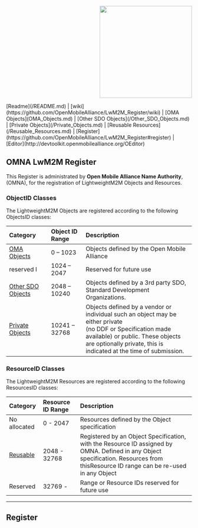 <p align="right">
	<img src="http://openmobilealliance.org/wp-content/uploads/2012/11/LOGO_OMA_Large.jpg" width="250">
</p>
[Readme](/README.md) | [wiki](https://github.com/OpenMobileAlliance/LwM2M_Register/wiki) | [OMA Objects](OMA_Objects.md) | [Other SDO Objects](/Other_SDO_Objects.md) | [Private Objects](/Private_Objects.md) | [Reusable Resources](/Reusable_Resources.md) | [Register](https://github.com/OpenMobileAlliance/LwM2M_Register#register) | [Editor](http://devtoolkit.openmobilealliance.org/OEditor)

## OMNA LwM2M Register
This Register is administrated by **Open Mobile Alliance Name Authority**, (OMNA), for the registration of LightweightM2M Objects and Resources.

### ObjectID Classes

The LightweightM2M Objects are registered according to the following ObjectsID classes:

Category          | Object ID Range      |Description 
:-----------------| :--------------------| :-----------------------------------------------------
[OMA Objects](/OMA_Objects.md)         | 0 – 1023             | Objects defined by the Open Mobile Alliance 
reserved I        | 1024 – 2047          | Reserved for future use 
[Other SDO Objects](/Other_SDO_Objects.md)         | 2048 – 10240         | Objects defined by a 3rd party SDO, Standard Development Organizations. 
[Private Objects](/Private_Objects.md)           | 10241 – 32768        | Objects defined by a vendor or individual such an object may be either private <br/> (no DDF or Specification made available) or public. These objects <br/> are optionally private, this is indicated at the time of submission. 

### ResourceID Classes

The LightweightM2M Resources are registered according to the following ResourcesID classes:

Category          | Resource ID Range      |Description 
:-----------------| :----------------------| :-----------------------------------------------------
No allocated      | 0 - 2047               | Resources defined by the Object specification
[Reusable](/Reusable_Resources.md)| 2048 - 32768           | Registered by an Object Specification, with the Resource ID assigned by OMNA. Defined in any Object specification. Resources from thisResource ID range can be re-used in any Object
Reserved          | 32769 -                | Range or Resource IDs reserved for future use

***

## Register
